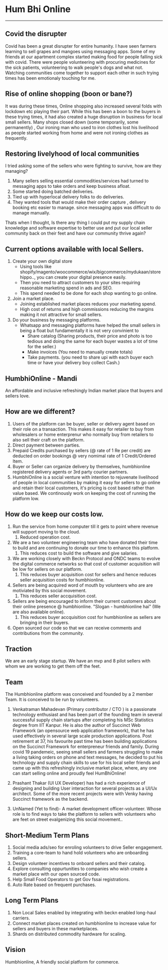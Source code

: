 # Hum Bhi Online
<hr/>

## Covid the disrupter

Covid has been a great disrupter for entire humanity. I have seen farmers learning to sell grapes and mangoes using messaging apps. Some of my friends at our apartment complex started making food for people falling sick with covid. There were people volunteering with procuring medicines for the sick patients, volunteering to walk people's dogs and what not. Watching communities come together to support each other in such trying times has been emotionaly touching for me. 

## Rise of online shopping (boon or bane?)
It was during these times, Online shopping also increased several folds with lockdown etc playing their part. While this has been a boon to the buyers in these trying times, it had also created a huge disruption in business for  local small sellers. Many shops closed down (some temporarily, some permanently) ,  Our ironing man who used to iron clothes lost his livelihood as people started working from home and were not ironing clothes as frequently.

<div style="page-break-after: always;"></div>

## Restoring livelyhood of local communities
I tried asking some of the sellers who were fighting to survive, how are they managing? 
1. Many sellers selling essential commodities/services had turned to messaging apps to take orders and keep business afloat. 
2. Some started doing batched deliveries. 
3. Tied up with hyperlocal delivery folks to do deliveries.
4. They wanted tools that would make their order capture , delivery booking etc easier to manage. since messaging apps was difficult to do manage manually.

Thats when I thought, Is there any thing I could put my supply chain knowledge and software expertise to better use and put our local seller community back on their feet and have our community thrive again?  

<div style="page-break-after: always;"></div>

## Current options available with local Sellers.
1. Create your own digital store 
	- Using tools like shopify/magento/woocommerce/wix/bigcommerce/mydukaan/storehippo.., you can create your digital presence easily. 
	- Then you need to attract customers to your sites requiring reasonable marketing spend in ads and SEO. 
	- This spend needed to be done for each shop wanting to go online. 
1. Join a market place. 
	- Joining established market places reduces your marketing spend.
	- High cost of returns and high commissions reducing the margins making it not attractive for small sellers. 
1. Do your business by messaging platforms. 
	- Whatsapp and messaging platforms have helped the small sellers in being a float but fundamentally it is not very convinient to 
		+ Share catalog	 (Sharing products, their  price and photo is too tedious and doing the same for  each buyer wastes a lot of time for the seller.)
		+ Make invoices	 (You need to manually create totals)
		+ Take payments. (you need to share upi with each buyer each time or have your delivery boy collect Cash.)
		 
<div style="page-break-after: always;"></div>

## HumbhiOnline - Mandi

An affordable and inclusive refreshingly Indian market place that buyers and sellers love. 


## How are we different? 
1. Users of the platform can be buyer, seller or delivery agent based on their role on a transaction. This makes it easy for retailer to buy from wholesalers or home enterprenur who normally buy from retailers to also sell their craft on the platform. 
2. Direct payment between parties.
3. Prepaid Credits purchased by sellers (@ rate of 1 Re per credit) are deducted on order bookings @ very nomimal rate of 1 Credit/Ordered Item. 
4. Buyer or Seller can organize delivery by themselves, humbhionline registered delivery agents or 3rd party courier partners. 
5. HumbhiOnline is a social venture with intention to rejuvenate livelihood of people in local communities by making it easy for sellers to go online and retain their local customers, it's pricing is cost based rather than value based. We continously work on keeping the cost of running the platform low.



<div style="page-break-after: always;"></div>

## How do we keep our costs low. 
1. Run the service from  home computer till it gets to point  where revenue will support moving to the cloud. 
	1. Reduced operation cost.
2. We are a two volunteer engineering team who have donated their time to build and are continuing to donate our time to enhance this platform.  
	1. This reduces cost to build the software and give salaries.
3. We are working closely with Beckn Protocol and ONDC teams to evolve the digital commerce networks so that cost of customer acquisition will be low for sellers on our platform. 
	1. This reduces buyer acquisition cost for sellers and hence reduces seller acquisition costs for humbhionline.
4. Sellers are being acquired word of mouth by volunteers who are are motiviated by this social movement.
	1. This reduces seller accquisition cost.
5. Sellers are being  encouraged to inform their current customers about their online  presence @ humbhionline. "Slogan - humbhionline  hai" (We are also available online).
	1. This reduces buyer accquisition cost for humbhionline as sellers are bringing in their buyers.
6. Open sourced our code so that we can receive comments and contributions from the community.
	
	
<div style="page-break-after: always;"></div>
 
## Traction 
We are an early stage startup. We have an mvp and 8 pilot sellers with whom we are working to get them off the feet. 

## Team 
The Humbhionline platform was conceived and founded by a 2 member Team. It is conceived to be run by volunteers. 

1. Venkatraman Mahadevan (Primary contributor / CTO )
is a passionate technology enthusiast and has been part of the founding team in several successful supply chain startups after completing his MSc Statistics degree from IIT Kanpur. He is also the author of Succinct Web Framework (an opensource web application framework), that he has used effectively in several large scale production applications. Post retirement at 37, his favourite past time has been building applications on the Succinct Framework for enterpreneur friends and family. During covid 19 pandemeic, seeing small sellers and farmers struggling to make a living taking orders on phone and text messages, he decided to put his technology and supply chain skills to use for his local seller friends and came up with this refreshingly inclusive market place, where, any one can start selling online and proudly feel HumBhiOnline!

2. Prashant Thakar (UI UX Developer)
has had a rich experience of designing and building User interaction for several projects as a UI/Ux architect. Some of the more recent projects were with Venky having Succinct framework as the backend.

3. UnNamed (Yet to find)- A market development officer-volunteer.
Whose role is to find ways to take the platform to sellers with volunteers who are  feet on street evalgenizing this social movement..
<div style="page-break-after: always;"></div>

## Short-Medium Term Plans
1. Social media ads/seo for enroling  volunteers to drive Seller engagement. 
4. Training a core-team to hand hold volunteers who are onboarding sellers. 
2. Design volunteer incentives to onboard sellers and their catalog. 
3. Explore consulting oppurtunities  to companies who wish create a market place with our open sourced code.
4. Help Small Food Operators to get Gov fssai registrations. 
4. Auto Rate based on frequent purchases.


## Long Term Plans
1. Non Local Sales enabled by integrating with beckn enabled long-haul carriers.
2. Connect market places created on humbhionline to increase value for sellers and buyers in these marketplaces.
3. Shards on distributed  commodity hardware for scaling.

## Vision
Humbhionline, A friendly social platform for commerce.

